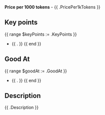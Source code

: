 **Price per 1000 tokens** - {{ .PricePer1kTokens }}
 
## Key points

{{ range $keyPoints := .KeyPoints }}
- {{ . }}
{{ end }}

## Good At

{{ range $goodAt := .GoodAt }}
- {{ . }}
{{ end }}

## Description

{{ .Description }}